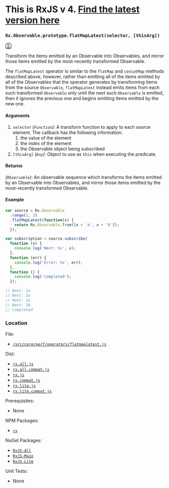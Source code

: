 # This is RxJS v 4. [Find the latest version here](https://github.com/reactivex/rxjs)
### `Rx.Observable.prototype.flatMapLatest(selector, [thisArg])`
[&#x24C8;](https://github.com/Reactive-Extensions/RxJS/blob/master/src/core/perf/operators/flatmaplatest.js "View in source")

Transform the items emitted by an Observable into Observables, and mirror those items emitted by the most-recently transformed Observable.

The `flatMapLatest` operator is similar to the `flatMap` and `concatMap` methods described above, however, rather than emitting all of the items emitted by all of the Observables that the operator generates by transforming items from the source `Observable`, `flatMapLatest` instead emits items from each such transformed `Observable` only until the next such `Observable` is emitted, then it ignores the previous one and begins emitting items emitted by the new one.

#### Arguments
1. `selector` *(`Function`)*:  A transform function to apply to each source element.  The callback has the following information:
    1. the value of the element
    2. the index of the element
    3. the Observable object being subscribed
2. `[thisArg]` *(`Any`)*: Object to use as `this` when executing the predicate.

#### Returns
*(`Observable`)*: An observable sequence which transforms the items emitted by an Observable into Observables, and mirror those items emitted by the most-recently transformed Observable.

#### Example
```js
var source = Rx.Observable
  .range(1, 3)
  .flatMapLatest(function(x) {
    return Rx.Observable.from([x + 'a', x + 'b']);
  });

var subscription = source.subscribe(
  function (x) {
    console.log('Next: %s', x);
  },
  function (err) {
    console.log('Error: %s', err);
  },
  function () {
    console.log('Completed');
  });

// Next: 1a
// Next: 2a
// Next: 3a
// Next: 3b
// Completed
```

### Location

File:
- [`/src/core/perf/operators/flatmaplatest.js`](https://github.com/Reactive-Extensions/RxJS/blob/master/src/core/perf/operators/flatmaplatest.js)

Dist:
- [`rx.all.js`](https://github.com/Reactive-Extensions/RxJS/blob/master/dist/rx.all.js)
- [`rx.all.compat.js`](https://github.com/Reactive-Extensions/RxJS/blob/master/dist/rx.all.compat.js)
- [`rx.js`](https://github.com/Reactive-Extensions/RxJS/blob/master/dist/rx.js)
- [`rx.compat.js`](https://github.com/Reactive-Extensions/RxJS/blob/master/dist/rx.compat.js)
- [`rx.lite.js`](https://github.com/Reactive-Extensions/RxJS/blob/master/dist/rx.lite.js)
- [`rx.lite.compat.js`](https://github.com/Reactive-Extensions/RxJS/blob/master/dist/rx.lite.compat.js)

Prerequisites:
- None

NPM Packages:
- [`rx`](https://www.npmjs.org/package/rx)

NuGet Packages:
- [`RxJS-All`](http://www.nuget.org/packages/RxJS-All/)
- [`RxJS-Main`](http://www.nuget.org/packages/RxJS-Main/)
- [`RxJS-Lite`](http://www.nuget.org/packages/RxJS-Lite/)

Unit Tests:
- None
